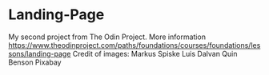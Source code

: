 # Landing-Page
My second project from The Odin Project.
More information https://www.theodinproject.com/paths/foundations/courses/foundations/lessons/landing-page
Credit of images:
Markus Spiske
Luis Dalvan
Quin Benson
Pixabay